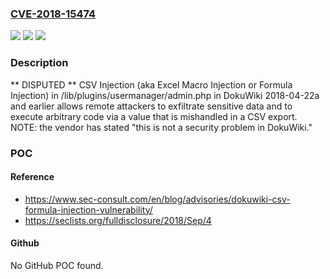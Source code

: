 ### [CVE-2018-15474](https://cve.mitre.org/cgi-bin/cvename.cgi?name=CVE-2018-15474)
![](https://img.shields.io/static/v1?label=Product&message=n%2Fa&color=blue)
![](https://img.shields.io/static/v1?label=Version&message=n%2Fa&color=blue)
![](https://img.shields.io/static/v1?label=Vulnerability&message=n%2Fa&color=brighgreen)

### Description

** DISPUTED ** CSV Injection (aka Excel Macro Injection or Formula Injection) in /lib/plugins/usermanager/admin.php in DokuWiki 2018-04-22a and earlier allows remote attackers to exfiltrate sensitive data and to execute arbitrary code via a value that is mishandled in a CSV export.  NOTE: the vendor has stated "this is not a security problem in DokuWiki."

### POC

#### Reference
- https://www.sec-consult.com/en/blog/advisories/dokuwiki-csv-formula-injection-vulnerability/
- https://seclists.org/fulldisclosure/2018/Sep/4

#### Github
No GitHub POC found.

